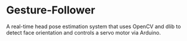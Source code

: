 # Gesture-Follower
A real-time head pose estimation system that uses OpenCV and dlib to detect face orientation and controls a servo motor via Arduino.
